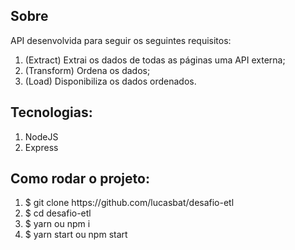 <h2>Sobre</h2>
API desenvolvida para seguir os seguintes requisitos:
<ol>
<li>(Extract) Extrai os dados de todas as páginas uma API externa;</li>
<li>(Transform) Ordena os dados;</li>
<li>(Load) Disponibiliza os dados ordenados.</li>
</ol>

<h2>Tecnologias:</h2>
<ol>
<li>NodeJS</li>
<li>Express</li>
</ol>

<h2>Como rodar o projeto:</h2>
<ol>
<li>$ git clone https://github.com/lucasbat/desafio-etl</li>
<li>$ cd desafio-etl</li>
<li>$ yarn ou npm i</li>
<li>$ yarn start ou npm start</li>
</ol>